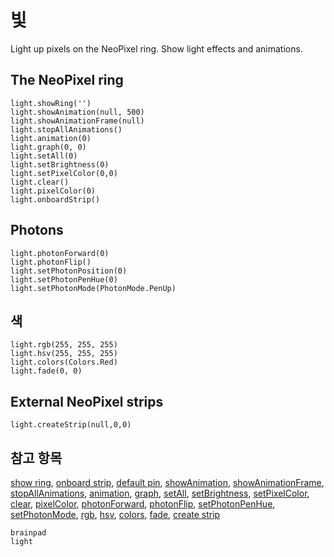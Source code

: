 # 빛

Light up pixels on the NeoPixel ring. Show light effects and animations.

## The NeoPixel ring

```cards
light.showRing('')
light.showAnimation(null, 500)
light.showAnimationFrame(null)
light.stopAllAnimations()
light.animation(0)
light.graph(0, 0)
light.setAll(0)
light.setBrightness(0)
light.setPixelColor(0,0)
light.clear()
light.pixelColor(0)
light.onboardStrip()
```

## Photons

```cards
light.photonForward(0)
light.photonFlip()
light.setPhotonPosition(0)
light.setPhotonPenHue(0)
light.setPhotonMode(PhotonMode.PenUp)
```

## 색

```cards
light.rgb(255, 255, 255)
light.hsv(255, 255, 255)
light.colors(Colors.Red)
light.fade(0, 0)
```

## External NeoPixel strips

```cards
light.createStrip(null,0,0)
```

## 참고 항목

[show ring](/reference/light/show-ring), [onboard strip](/reference/light/onboard-strip), [default pin](/reference/light/default-pin), [showAnimation](/reference/light/show-animation), [showAnimationFrame](/reference/light/show-animation-frame), [stopAllAnimations](/reference/light/stop-all-animations), [animation](/reference/light/animation), [graph](/reference/light/graph), [setAll](/reference/light/set-all), [setBrightness](/reference/light/set-brightness), [setPixelColor](/reference/light/set-pixel-color), [clear](/reference/light/clear), [pixelColor](/reference/light/pixel-color), [photonForward](/reference/light/photon-forward), [photonFlip](/reference/light/photon-flip), [setPhotonPenHue](/reference/light/set-photon-pen-hue), [setPhotonMode](/reference/light/set-photon-mode), [rgb](/reference/light/rgb), [hsv](/reference/light/hsv), [colors](/reference/light/colors), [fade](/reference/light/fade), [create strip](/reference/light/create-strip)

```package
brainpad
light
```